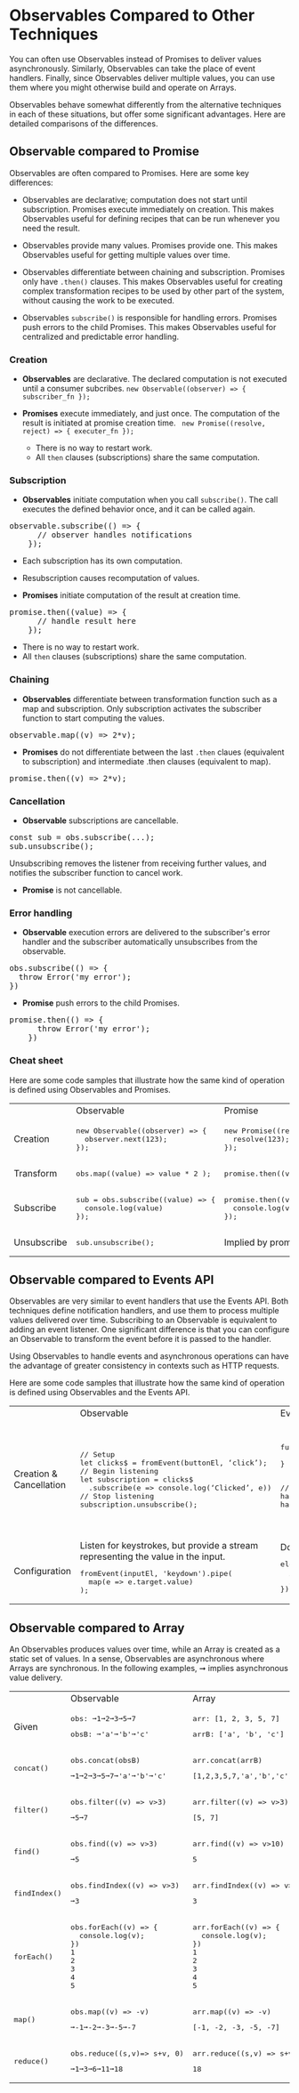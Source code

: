 # Observables Compared to Other Techniques

You can often use Observables instead of Promises to deliver values asynchronously. Similarly, Observables can take the place of event handlers. Finally, since Observables deliver multiple values, you can use them where you might otherwise build and operate on Arrays.

Observables behave somewhat differently from the alternative techniques in each of these situations, but offer some significant advantages. Here are detailed comparisons of the differences.

## Observable compared to Promise

Observables are often compared to Promises. Here are some key differences:

* Observables are declarative; computation does not start until subscription. Promises execute immediately on creation. This makes Observables useful for defining recipes that can be run whenever you need the result.

* Observables provide many values. Promises provide one. This makes Observables useful for getting multiple values over time.

* Observables differentiate between chaining and subscription. Promises only have `.then()` clauses. This makes Observables useful for creating complex transformation recipes to be used by other part of the system, without causing the work to be executed.

* Observables `subscribe()` is responsible for handling errors. Promises push errors to the child Promises. This makes Observables useful for centralized and predictable error handling.

 
### Creation

* **Observables** are declarative. The declared computation is not executed until a consumer subcribes.
```new Observable((observer) => { subscriber_fn });```

* **Promises** execute immediately, and just once. The computation of the result is initiated at promise creation time.
``` new Promise((resolve, reject) => { executer_fn });``` 
  * There is no way to restart work.
  * All `then` clauses (subscriptions) share the same computation. 

### Subscription 

* **Observables** initiate computation when you call `subscribe()`. The call executes the defined behavior once, and it can be called again. 
<pre>observable.subscribe(() => {
      // observer handles notifications
    });</pre>
  * Each subscription has its own computation.
  * Resubscription causes recomputation of values. 

* **Promises** initiate computation of the result at creation time.
<pre>promise.then((value) => {
      // handle result here
    });</pre>
  * There is no way to restart work.
  * All `then` clauses (subscriptions) share the same computation. 
     
### Chaining 
 
* **Observables** differentiate between transformation function such as a map and subscription. Only subscription activates the subscriber function to start computing the values.
<pre>observable.map((v) => 2*v);</pre>

* **Promises** do not differentiate between the last `.then` claues (equivalent to subscription) and intermediate .then clauses (equivalent to map).
<pre>promise.then((v) => 2*v);</pre>

### Cancellation

* **Observable** subscriptions are cancellable.
<pre>const sub = obs.subscribe(...);
sub.unsubscribe();</pre>
Unsubscribing removes the listener from receiving further values, and notifies the subscriber function to cancel work. 

* **Promise** is not cancellable.

### Error handling

* **Observable** execution errors are delivered to the subscriber's error handler and the subscriber automatically unsubscribes from the observable.
<pre>obs.subscribe(() => {
  throw Error('my error');
})</pre>
 
* **Promise** push errors to the child Promises.
<pre>promise.then(() => {
      throw Error('my error');
    })</pre>

### Cheat sheet

Here are some code samples that illustrate how the same kind of operation is defined using Observables and Promises.

<table>
  <th>
    <td>Observable</td>
    <td>Promise</td>
  </th>
  <tr>
    <td>Creation</td>
    <td>
      <pre>new Observable((observer) => {
  observer.next(123);
});</pre>
    </td>
    <td>
      <pre>new Promise((resolve, reject) => {
  resolve(123);
});</pre>
    </td>
  </tr>
  <tr>
    <td>Transform</td>
    <td><pre>obs.map((value) => value * 2 );</pre></td>
    <td><pre>promise.then((value) => value * 2);</pre></td>
  </tr>
  <tr>
    <td>Subscribe</td>
    <td>
      <pre>sub = obs.subscribe((value) => {
  console.log(value)
});</pre>
    </td>
    <td>
      <pre>promise.then((value) => {
  console.log(value);
});</pre>
    </td>
  </tr>
  <tr>
    <td>Unsubscribe</td>
    <td><pre>sub.unsubscribe();</pre></td>
    <td>Implied by promise resolution</td>
  </tr>
</table>

## Observable compared to Events API

Observables are very similar to event handlers that use the Events API. Both techniques define notification handlers, and use them to process multiple values delivered over time. Subscribing to an Observable is equivalent to adding an event listener. One significant difference is that you can configure an Observable to transform the event before it is passed to the handler.

Using Observables to handle events and asynchronous operations can have the advantage of greater consistency in contexts such as HTTP requests.

Here are some code samples that illustrate how the same kind of operation is defined using Observables and the Events API.

<table>
  <th>
    <td>Observable</td>
    <td>Events API</td>
  </th>
  <tr>
    <td>Creation & Cancellation</td>
    <td>
<pre>// Setup
let clicks$ = fromEvent(buttonEl, ‘click’);
// Begin listening
let subscription = clicks$
  .subscribe(e => console.log(‘Clicked’, e))
// Stop listening
subscription.unsubscribe();</pre>
   </td>
   <td>
<pre>function handler(e) {
  console.log(‘Clicked’, e);
}

// Setup & begin listening
button.addEventListener(‘click’, handler);
// Stop listening
button.removeEventListener(‘click’, handler);
</pre>
    </td>
    <td>Subscription</td>
    <td>
<pre>observable.subscribe(() => {
  // notification handlers here
});</pre>
    </td>
    <td>
<pre>element.addEventListener(eventName, (event) => {
  // notification handler here
});</pre>
    </td>
  </tr>
  <tr>
    <td>Configuration</td>
    <td>Listen for keystrokes, but provide a stream representing the value in the input.
<pre>fromEvent(inputEl, 'keydown').pipe(
  map(e => e.target.value)
);</pre>
    </td>
    <td>Does not support configuration.
<pre>element.addEventListener(eventName, (event) => {
  // Cannot change the passed Event into another
  // value before it gets to the handler
});</pre>
    </td>
  </tr>
</table>


## Observable compared to Array

An Observables produces values over time, while an Array is created as a static set of values. In a sense, Observables are asynchronous where Arrays are synchronous. In the following examples, ➞ implies asynchronous value delivery.

<table>
  <th>
    <td>Observable</td>
    <td>Array</td>
  </th>
  <tr>
    <td>Given</td>
    <td>
      <pre>obs: ➞1➞2➞3➞5➞7</pre>
      <pre>obsB: ➞'a'➞'b'➞'c'</pre>
    </td>
    <td>
      <pre>arr: [1, 2, 3, 5, 7]</pre>
      <pre>arrB: ['a', 'b', 'c']</pre>
    </td>
  </tr>
  <tr>
    <td><pre>concat()</pre></td>
    <td>
      <pre>obs.concat(obsB)</pre>
      <pre>➞1➞2➞3➞5➞7➞'a'➞'b'➞'c'</pre>
    </td>
    <td>
      <pre>arr.concat(arrB)</pre>
      <pre>[1,2,3,5,7,'a','b','c']</pre>
    </td>
  </tr>
  <tr>
    <td><pre>filter()</pre></td>
    <td>
      <pre>obs.filter((v) => v>3)</pre>
      <pre>➞5➞7</pre>
    </td>
    <td>
      <pre>arr.filter((v) => v>3)</pre>
      <pre>[5, 7]</pre>
    </td>
  </tr>
  <tr>
    <td><pre>find()</pre></td>
    <td>
      <pre>obs.find((v) => v>3)</pre>
      <pre>➞5</pre>
    </td>
    <td>
      <pre>arr.find((v) => v>10)</pre>
      <pre>5</pre>
    </td>
  </tr>
  <tr>
    <td><pre>findIndex()</pre></td>
    <td>
      <pre>obs.findIndex((v) => v>3)</pre>
      <pre>➞3</pre>
    </td>
    <td>
      <pre>arr.findIndex((v) => v>3)</pre>
      <pre>3</pre>
    </td>
  </tr>
  <tr>
    <td><pre>forEach()</pre></td>
    <td>
      <pre>obs.forEach((v) => {
  console.log(v);
})
1
2
3
4
5</pre>
    </td>
    <td>
      <pre>arr.forEach((v) => {
  console.log(v);
})
1
2
3
4
5</pre>
    </td>
  </tr>
  <tr>
    <td><pre>map()</pre></td>
    <td>
      <pre>obs.map((v) => -v)</pre>
      <pre>➞-1➞-2➞-3➞-5➞-7</pre>
    </td>
    <td>
      <pre>arr.map((v) => -v)</pre>
      <pre>[-1, -2, -3, -5, -7]</pre>
    </td>
  </tr>
  <tr>
    <td><pre>reduce()</pre></td>
    <td>
      <pre>obs.reduce((s,v)=> s+v, 0)</pre>
      <pre>➞1➞3➞6➞11➞18</pre>
    </td>
    <td>
      <pre>arr.reduce((s,v) => s+v, 0)</pre>
      <pre>18</pre>
    </td>
  </tr>
</table>



